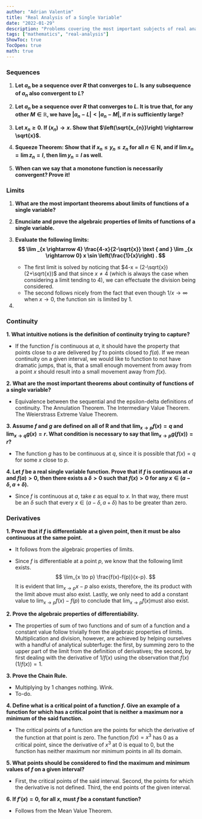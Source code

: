 ```yaml
---
author: "Adrian Valentim"
title: "Real Analysis of a Single Variable"
date: "2022-01-29"
description: "Problems covering the most important subjects of real analysis of a single variable."
tags: ["mathematics", "real-analysis"]
ShowToc: true
TocOpen: true
math: true
---
```


### Sequences

1. **Let $a_n$ be a sequence over $R$ that converges to $L$. Is any subsequence of $a_n$ also convergent to $L$?**

2. **Let $a_n$ be a sequence over $R$ that converges to $L$. It is true that, for any other $M \in \mathbb{R}$, we have $|a_n - L| < |a_n - M|$, if $n$ is sufficiently large?**

3. **Let $x_n \geq 0.$ If $\left(x_{n}\right) \rightarrow x$. Show that $\left(\sqrt{x_{n}}\right) \rightarrow \sqrt{x}$.**

4. **Squeeze Theorem: Show that if $x_{n} \leq y_{n} \leq z_{n}$ for all $n \in \mathbf{N}$, and if $\lim x_{n}=\lim z_{n}=l$, then $\lim y_{n}=l$ as well.**

5. **When can we say that a monotone function is necessarily convergent? Prove it!**

### Limits

1. **What are the most important theorems about limits of functions of a single variable?**

2. **Enunciate and prove the algebraic properties of limits of functions of a single variable.**

3. **Evaluate the following limits:
   $$
   \lim _{x \rightarrow 4} \frac{4-x}{2-\sqrt{x}} \text { and } \lim _{x \rightarrow 0} x \sin \left(\frac{1}{x}\right) .
   $$**

   - The first limit is solved by noticing that $4-x = (2-\sqrt{x})(2+\sqrt{x})$  and that since $x \neq 4$ (which is always the case when considering a limit tending to $4$​​), we can effectuate the division being considered. 
   - The second follows nicely from the fact that even though $1/x \rightarrow \infty$ when $x \rightarrow 0$, the function $\sin$ is limited by 1. 

4.  

### Continuity

**1. What intuitive notions is the definition of continuity trying to capture?**

- If the function $f$ is continuous at $a$, it should have the property that points close to $a$ are delivered by $f$ to points closed to $f(a)$. If we mean continuity on a given interval, we would like to function to not have dramatic jumps, that is, that a small enough movement from away from a point $x$ should result into a small movement away from $f(x).$ 

**2. What are the most important theorems about continuity of functions of a single variable?**

- Equivalence between the sequential and the epsilon-delta definitions of continuity. The Annulation Theorem. The Intermediary Value Theorem. The Weierstrass Extreme Value Theorem.

**3. Assume $f$ and $g$ are defined on all of $\mathbf{R}$ and that $\lim _{x \rightarrow p} f(x)=q$ and $\lim _{x \rightarrow q} g(x)=r$. What condition is necessary to say that $\lim _{x \rightarrow p} g(f(x))=r$?**

- The function $g$ has to be continuous at $q$, since it is possible that $f(x)=q$ for some $x$ close to $p$.

**4. Let $f$ be a real single variable function. Prove that if $f$ is continuous at $a$ and $f(a)>0$, then there exists a $\delta>0$ such that $f(x)>0$ for any $x \in (a-\delta, a+\delta)$.**

- Since $f$ is continuous at $a$, take $\varepsilon$ as equal to $x$. In that way, there must be an $\delta$ such that every $x \in (a-\delta, a+\delta)$ has to be greater than zero.

### Derivatives

**1. Prove that if $f$ is differentiable at a given point, then it must be also continuous at the same point.**

- It follows from the algebraic properties of limits.

- Since $f$ is differentiable at a point $p$, we know that the following limit exists.
  $$
  \lim_{x \to p} \frac{f(x)-f(p)}{x-p}.
  $$
   It is evident that $\lim_{x \to p}x-p$ also exists, therefore, the its product with the limit above must also exist. Lastly, we only need to add a constant value to $\lim_{x \to p}f(x)-f(p)$ to conclude that $\lim_{x \to p}f(x)$​ must also exist.

**2. Prove the algebraic properties of differentiability.**

- The properties of sum of two functions and of sum of a function and a constant value follow trivially from the algebraic properties of limits. Multiplication and division, however, are achieved by helping ourselves with a handful of analytical subterfuge: the first, by summing zero to the upper part of the limit from the definition of derivatives; the second, by first dealing with the derivative of $1/f(x)$ using the observation that $f(x) (1/f(x))=1.$

**3. Prove the Chain Rule.**

- Multiplying by $1$ changes nothing. Wink.
- To-do.

**4. Define what is a critical point of a function $f$. Give an example of a function for which has a critical point that is neither a maximum nor a minimum of the said function.**

- The critical points of a function are the points for which the derivative of the function at that point is zero. The function $f(x)=x^3$ has $0$ as a critical point, since the derivative of $x^3$ at $0$ is equal to $0$, but the function has neither maximum nor minimum points in all its domain.

**5. What points should be considered to find the maximum and minimum values of $f$ on a given interval?**

- First, the critical points of the said interval. Second, the points for which the derivative is not defined. Third, the end points of the given interval.

**6. If $f'(x) = 0$, for all $x$, must $f$ be a constant function?**

- Follows from the Mean Value Theorem.

